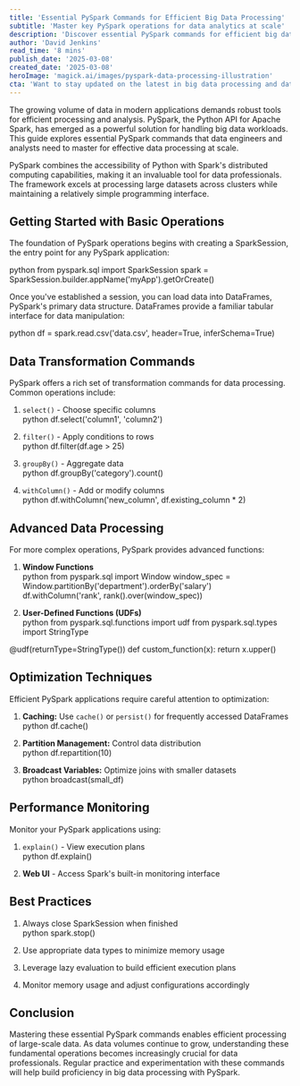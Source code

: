 ```yaml
---
title: 'Essential PySpark Commands for Efficient Big Data Processing'
subtitle: 'Master key PySpark operations for data analytics at scale'
description: 'Discover essential PySpark commands for efficient big data processing. Learn key operations, optimization techniques, and best practices for handling large-scale data analysis using Python and Apache Spark\'s distributed computing capabilities.'
author: 'David Jenkins'
read_time: '8 mins'
publish_date: '2025-03-08'
created_date: '2025-03-08'
heroImage: 'magick.ai/images/pyspark-data-processing-illustration'
cta: 'Want to stay updated on the latest in big data processing and data engineering? Follow us on LinkedIn for expert insights, tutorials, and industry best practices that will help you master tools like PySpark and advance your data career.'
---
```


The growing volume of data in modern applications demands robust tools for efficient processing and analysis. PySpark, the Python API for Apache Spark, has emerged as a powerful solution for handling big data workloads. This guide explores essential PySpark commands that data engineers and analysts need to master for effective data processing at scale.

PySpark combines the accessibility of Python with Spark's distributed computing capabilities, making it an invaluable tool for data professionals. The framework excels at processing large datasets across clusters while maintaining a relatively simple programming interface.

## Getting Started with Basic Operations

The foundation of PySpark operations begins with creating a SparkSession, the entry point for any PySpark application:

python
from pyspark.sql import SparkSession
spark = SparkSession.builder.appName('myApp').getOrCreate()


Once you've established a session, you can load data into DataFrames, PySpark's primary data structure. DataFrames provide a familiar tabular interface for data manipulation:

python
df = spark.read.csv('data.csv', header=True, inferSchema=True)


## Data Transformation Commands

PySpark offers a rich set of transformation commands for data processing. Common operations include:

1. `select()` - Choose specific columns  
python
df.select('column1', 'column2')


2. `filter()` - Apply conditions to rows  
python
df.filter(df.age > 25)


3. `groupBy()` - Aggregate data  
python
df.groupBy('category').count()


4. `withColumn()` - Add or modify columns  
python
df.withColumn('new_column', df.existing_column * 2)


## Advanced Data Processing

For more complex operations, PySpark provides advanced functions:

1. **Window Functions**  
python
from pyspark.sql import Window
window_spec = Window.partitionBy('department').orderBy('salary')
df.withColumn('rank', rank().over(window_spec))


2. **User-Defined Functions (UDFs)**  
python
from pyspark.sql.functions import udf
from pyspark.sql.types import StringType

@udf(returnType=StringType())
def custom_function(x):
    return x.upper()


## Optimization Techniques

Efficient PySpark applications require careful attention to optimization:

1. **Caching:** Use `cache()` or `persist()` for frequently accessed DataFrames  
python
df.cache()


2. **Partition Management:** Control data distribution  
python
df.repartition(10)


3. **Broadcast Variables:** Optimize joins with smaller datasets  
python
broadcast(small_df)


## Performance Monitoring

Monitor your PySpark applications using:

1. `explain()` - View execution plans  
python
df.explain()


2. **Web UI** - Access Spark's built-in monitoring interface

## Best Practices

1. Always close SparkSession when finished  
python
spark.stop()


2. Use appropriate data types to minimize memory usage

3. Leverage lazy evaluation to build efficient execution plans

4. Monitor memory usage and adjust configurations accordingly

## Conclusion

Mastering these essential PySpark commands enables efficient processing of large-scale data. As data volumes continue to grow, understanding these fundamental operations becomes increasingly crucial for data professionals. Regular practice and experimentation with these commands will help build proficiency in big data processing with PySpark.